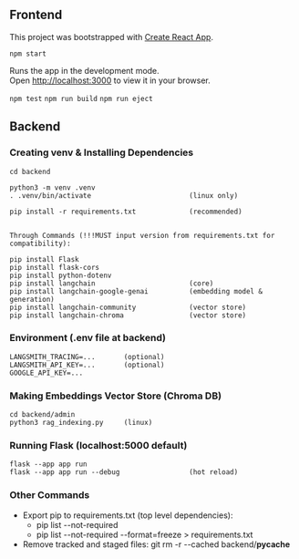 ## Frontend

This project was bootstrapped with [Create React App](https://github.com/facebook/create-react-app).

`npm start`

Runs the app in the development mode.  
Open [http://localhost:3000](http://localhost:3000) to view it in your browser.

`npm test`
`npm run build`
`npm run eject`

## Backend

### Creating venv & Installing Dependencies 
```
cd backend

python3 -m venv .venv
. .venv/bin/activate                        (linux only)

pip install -r requirements.txt             (recommended)


Through Commands (!!!MUST input version from requirements.txt for compatibility):

pip install Flask
pip install flask-cors
pip install python-dotenv
pip install langchain                       (core)
pip install langchain-google-genai          (embedding model & generation)
pip install langchain-community             (vector store)
pip install langchain-chroma                (vector store)
```

### Environment (.env file at backend)
```
LANGSMITH_TRACING=...       (optional)
LANGSMITH_API_KEY=...       (optional)
GOOGLE_API_KEY=...
```

### Making Embeddings Vector Store (Chroma DB) 
```
cd backend/admin
python3 rag_indexing.py     (linux)
```

### Running Flask (localhost:5000 default)
```
flask --app app run
flask --app app run --debug                 (hot reload)
```

### Other Commands
- Export pip to requirements.txt (top level dependencies): 
    - pip list --not-required
    - pip list --not-required --format=freeze > requirements.txt
- Remove tracked and staged files: git rm -r --cached backend/__pycache__